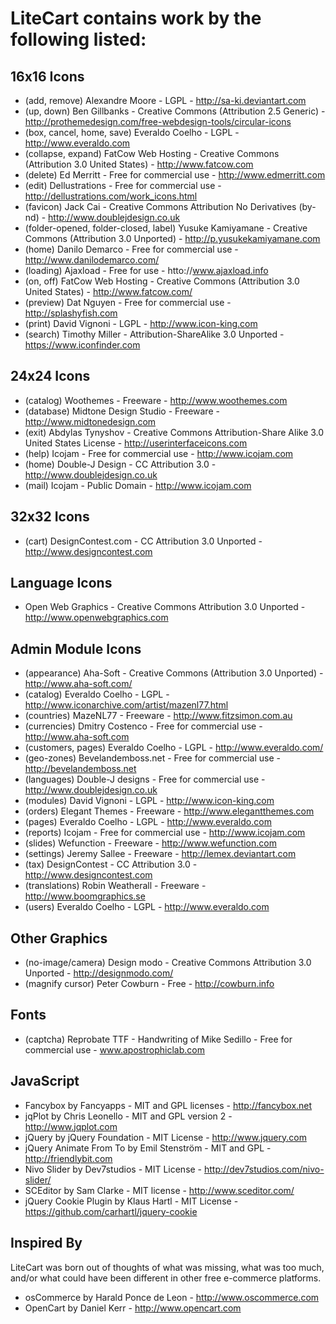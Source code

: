 LiteCart contains work by the following listed:
===============================================

16x16 Icons
-----------

* (add, remove) Alexandre Moore - LGPL - http://sa-ki.deviantart.com
* (up, down) Ben Gillbanks - Creative Commons (Attribution 2.5 Generic) - http://prothemedesign.com/free-webdesign-tools/circular-icons
* (box, cancel, home, save) Everaldo Coelho - LGPL - http://www.everaldo.com
* (collapse, expand) FatCow Web Hosting - Creative Commons (Attribution 3.0 United States) - http://www.fatcow.com
* (delete) Ed Merritt - Free for commercial use - http://www.edmerritt.com
* (edit) Dellustrations - Free for commercial use - http://dellustrations.com/work_icons.html 
* (favicon) Jack Cai - Creative Commons Attribution No Derivatives (by-nd) - http://www.doublejdesign.co.uk
* (folder-opened, folder-closed, label) Yusuke Kamiyamane - Creative Commons (Attribution 3.0 Unported) - http://p.yusukekamiyamane.com
* (home) Danilo Demarco - Free for commercial use - http://www.danilodemarco.com/
* (loading) Ajaxload - Free for use - htto://www.ajaxload.info
* (on, off) FatCow Web Hosting - Creative Commons (Attribution 3.0 United States) - http://www.fatcow.com/
* (preview) Dat Nguyen - Free for commercial use - http://splashyfish.com
* (print) David Vignoni - LGPL - http://www.icon-king.com
* (search) Timothy Miller - Attribution-ShareAlike 3.0 Unported - https://www.iconfinder.com

24x24 Icons
-----------

* (catalog) Woothemes - Freeware - http://www.woothemes.com
* (database) Midtone Design Studio - Freeware - http://www.midtonedesign.com
* (exit) Abdylas Tynyshov - Creative Commons Attribution-Share Alike 3.0 United States License - http://userinterfaceicons.com
* (help) Icojam - Free for commercial use - http://www.icojam.com
* (home) Double-J Design - CC Attribution 3.0 - http://www.doublejdesign.co.uk
* (mail) Icojam - Public Domain - http://www.icojam.com

32x32 Icons
-----------

* (cart) DesignContest.com - CC Attribution 3.0 Unported - http://www.designcontest.com

Language Icons
--------------
* Open Web Graphics - Creative Commons Attribution 3.0 Unported - http://www.openwebgraphics.com

Admin Module Icons
------------------
* (appearance) Aha-Soft - Creative Commons (Attribution 3.0 Unported) - http://www.aha-soft.com/ 
* (catalog) Everaldo Coelho - LGPL - http://www.iconarchive.com/artist/mazenl77.html
* (countries) MazeNL77 - Freeware - http://www.fitzsimon.com.au
* (currencies) Dmitry Costenco - Free for commercial use - http://www.aha-soft.com
* (customers, pages) Everaldo Coelho - LGPL - http://www.everaldo.com/
* (geo-zones) Bevelandemboss.net - Free for commercial use - http://bevelandemboss.net
* (languages) Double-J designs - Free for commercial use - http://www.doublejdesign.co.uk
* (modules) David Vignoni - LGPL - http://www.icon-king.com
* (orders)  Elegant Themes - Freeware - http://www.elegantthemes.com
* (pages) Everaldo Coelho  - LGPL - http://www.everaldo.com
* (reports) Icojam - Free for commercial use - http://www.icojam.com
* (slides) Wefunction - Freeware - http://www.wefunction.com
* (settings) Jeremy Sallee - Freeware - http://lemex.deviantart.com
* (tax) DesignContest - CC Attribution 3.0 - http://www.designcontest.com
* (translations) Robin Weatherall - Freeware - http://www.boomgraphics.se
* (users) Everaldo Coelho - LGPL - http://www.everaldo.com

Other Graphics
--------------
* (no-image/camera) Design modo - Creative Commons Attribution 3.0 Unported - http://designmodo.com/
* (magnify cursor) Peter Cowburn - Free - http://cowburn.info

Fonts
-----
* (captcha) Reprobate TTF - Handwriting of Mike Sedillo - Free for commercial use - www.apostrophiclab.com

JavaScript
----------
* Fancybox by Fancyapps - MIT and GPL licenses - http://fancybox.net
* jqPlot by Chris Leonello - MIT and GPL version 2 - http://www.jqplot.com
* jQuery by jQuery Foundation - MIT License - http://www.jquery.com
* jQuery Animate From To by Emil Stenström - MIT and GPL - http://friendlybit.com
* Nivo Slider by Dev7studios - MIT License - http://dev7studios.com/nivo-slider/
* SCEditor by Sam Clarke - MIT license - http://www.sceditor.com/
* jQuery Cookie Plugin by Klaus Hartl - MIT License - https://github.com/carhartl/jquery-cookie

Inspired By
-----------
LiteCart was born out of thoughts of what was missing, what was too much, and/or what could have been different in other free e-commerce platforms.

* osCommerce by Harald Ponce de Leon - http://www.oscommerce.com
* OpenCart by Daniel Kerr - http://www.opencart.com
